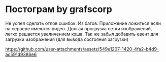 #  Постограм by grafscorр

Не успел сделать отлов ошибок. 
Из багов:
 Приложение ложиться если на сервере имеются видео.
Долгая прогрузка сетки изображений, легко решается увеличением кэша. 
Так же забыл добавить евент для загрузки изображения (для вывода состояния загрузки) 





https://github.com/user-attachments/assets/549e1207-1420-4fa2-b4d9-ac591d9386e6

